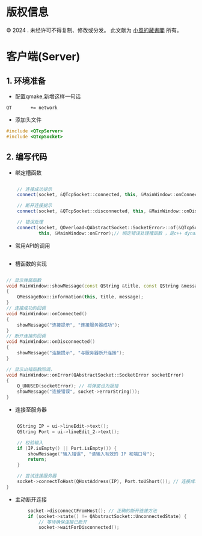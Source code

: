 # 版权信息

© 2024 . 未经许可不得复制、修改或分发。 此文献为 [小風的藏書閣](https://t.me/xfp2333) 所有。

# 客户端(Server)

## 1. 环境准备

- 配置qmake,新增这样一句话

```qmake
QT       += network
```

- 添加头文件

```c
#include <QTcpServer>
#include <QTcpSocket>

```

## 2. 编写代码

- 绑定槽函数
```cpp

    // 连接成功提示
    connect(socket, &QTcpSocket::connected, this, &MainWindow::onConnected); // 绑定连接成功的槽函数

    // 断开连接提示
    connect(socket, &QTcpSocket::disconnected, this, &MainWindow::onDisconnected); // 绑定意外断开连接的槽函数

    // 错误处理
    connect(socket, QOverload<QAbstractSocket::SocketError>::of(&QTcpSocket::error),
            this, &MainWindow::onError);// 绑定错误处理槽函数 ，是c++ dynamic_cast 语法的扩展

```

- 常用API的调用

```cpp

```


- 槽函数的实现

```cpp

// 显示弹窗函数
void MainWindow::showMessage(const QString &title, const QString &message)
{
    QMessageBox::information(this, title, message);
}
// 连接成功的回调
void MainWindow::onConnected()
{
    showMessage("连接提示", "连接服务器成功");
}
// 断开连接的回调
void MainWindow::onDisconnected()
{
    showMessage("连接提示", "与服务器断开连接");
}

// 显示出错函数回调，
void MainWindow::onError(QAbstractSocket::SocketError socketError)
{
    Q_UNUSED(socketError); // 将弹窗设为报错
    showMessage("连接错误", socket->errorString());
}
```

- 连接至服务器

```cpp

    QString IP = ui->lineEdit->text();
    QString Port = ui->lineEdit_2->text();

    // 校验输入
    if (IP.isEmpty() || Port.isEmpty()) {
        showMessage("输入错误", "请输入有效的 IP 和端口号");
        return;
    }

    // 尝试连接服务器
    socket->connectToHost(QHostAddress(IP), Port.toUShort()); // 连接成功会触发绑定的槽函数
}


```

- 主动断开连接

```cpp
        socket->disconnectFromHost(); // 正确的断开连接方法
        if (socket->state() != QAbstractSocket::UnconnectedState) {
            // 等待确保连接已断开
            socket->waitForDisconnected();

```